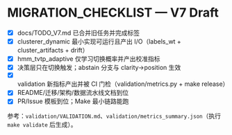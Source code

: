 # MIGRATION_CHECKLIST — V7 Draft

- [x] docs/TODO_V7.md 已合并旧任务并完成标签
- [x] clusterer_dynamic 最小实现可运行且产出 I/O（labels_wt + cluster_artifacts + drift）
- [x] hmm_tvtp_adaptive 仅学习切换概率并产出校准指标
- [x] 决策层只在切换触发；abstain 分支与 clarity→position 生效
- [x] validation 新指标产出并被 CI 门检（validation/metrics.py + make release）
- [x] README/迁移/架构/数据流水线文档到位
- [x] PR/Issue 模板到位；Make 最小链路能跑

参考：`validation/VALIDATION.md`、`validation/metrics_summary.json`（执行 `make validate` 后生成）。
